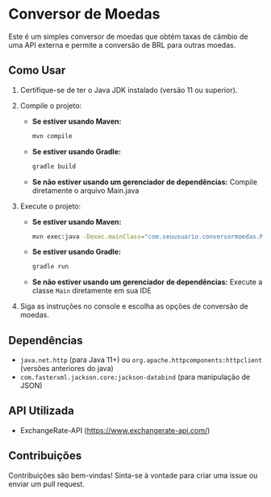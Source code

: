 # Conversor de Moedas

Este é um simples conversor de moedas que obtém taxas de câmbio de uma API externa e permite a conversão de BRL para outras moedas.

## Como Usar

1. Certifique-se de ter o Java JDK instalado (versão 11 ou superior).
2. Compile o projeto:
    * **Se estiver usando Maven:**
        ```bash
        mvn compile
        ```
    * **Se estiver usando Gradle:**
        ```bash
        gradle build
        ```
    * **Se não estiver usando um gerenciador de dependências:** Compile diretamente o arquivo Main.java
3. Execute o projeto:
    * **Se estiver usando Maven:**
        ```bash
        mvn exec:java -Dexec.mainClass="com.seuusuario.conversormoedas.Main"
        ```
    * **Se estiver usando Gradle:**
        ```bash
        gradle run
        ```
   * **Se não estiver usando um gerenciador de dependências:** Execute a classe `Main` diretamente em sua IDE

4. Siga as instruções no console e escolha as opções de conversão de moedas.

## Dependências

* `java.net.http` (para Java 11+) ou `org.apache.httpcomponents:httpclient` (versões anteriores do java)
* `com.fasterxml.jackson.core:jackson-databind` (para manipulação de JSON)

## API Utilizada

* ExchangeRate-API (https://www.exchangerate-api.com/)

## Contribuições

Contribuições são bem-vindas! Sinta-se à vontade para criar uma issue ou enviar um pull request.
